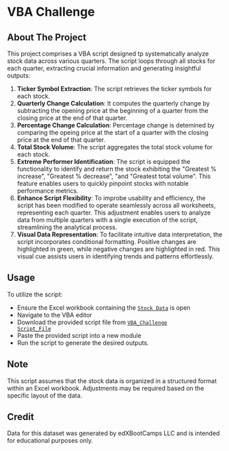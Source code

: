 # VBA Challenge
## About The Project
This project comprises a VBA script designed tp systematically analyze stock data across various quarters. The script loops through all stocks for each quarter, extracting crucial information and generating insightful outputs:
1. **Ticker Symbol Extraction**: The script retrieves the ticker symbols for each stock.
2. **Quarterly Change Calculation**: It computes the quarterly change by subtracting the opening price at the beginning of a quarter from the closing price at the end of that quarter.
3. **Percentage Change Calculation**: Percentage change is detemined by comparing the opeing price at the start of a quarter with the closing price at the end of that quarter. 
4. **Total Stock Volume**: The script aggregates the total stock volume for each stock.
5. **Extreme Performer Identification**: The script is equipped the functionality to identify and return the stock exhibiting the "Greatest % increase", "Greatest % decrease", "and "Greatest total volume". This feature enables users to quickly pinpoint stocks with notable performance metrics.
6. **Enhance Script Flexibility**: To improbe usability and efficiency, the script has been modified to operate seamlessly across all worksheets, representing each quarter. This adjustment enables users to analyze data from multiple quarters with a single execution of the script, streamlining the analytical process.
7. **Visual Data Representation**: To facilitate intuitive data interpretation, the script incorporates conditional formatting. Positive changes are highlighted in green, while negative changes are highlighted in red. This visual cue assists users in identifying trends and patterns effortlessly.
## Usage
To utilize the script:
- Ensure the Excel workbook containing the <code style="color : blue">[Stock Data]()</code>  is open
- Navigate to the VBA editor
- Download the provided script file from <code style="color : blue">[VBA_Challenge Script_File](Script_File/stockData_script_Erna.gitkeep.txt)</code>
- Paste the provided script into a new module
- Run the script to generate the desired outputs.
## Note
This script assumes that the stock data is organized in a structured format within an Excel workbook. Adjustments may be required based on the specific layout of the data.
## Credit
Data for this dataset was generated by edXBootCamps LLC and is intended for educational purposes only.
